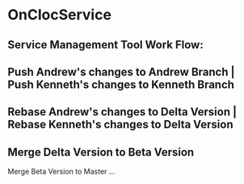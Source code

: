 # OnClocService
Service Management Tool
Work Flow:
----------
Push Andrew's changes to Andrew Branch | Push Kenneth's changes to Kenneth Branch
----------
Rebase Andrew's changes to Delta Version | Rebase Kenneth's changes to Delta Version
----------
Merge Delta Version to Beta Version
----------
Merge Beta Version to Master ...
